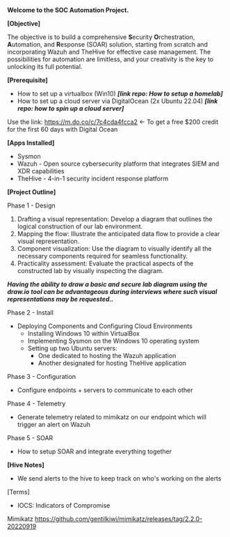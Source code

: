 **Welcome to the SOC Automation Project.**

**[Objective]**

The objective is to build a comprehensive **S**ecurity **O**rchestration, **A**utomation, and **R**esponse (SOAR) solution, starting from scratch and incorporating Wazuh and TheHive for effective case management. The possibilities for automation are limitless, and your creativity is the key to unlocking its full potential.

**[Prerequisite]**
- How to set up a virtualbox (Win10) _**[link repo: How to setup a homelab]**_
- How to set up a cloud server via DigitalOcean (2x Ubuntu 22.04) _**[link repo: how to spin up a cloud server]**_

Use the link: https://m.do.co/c/7c4cda4fcca2 <- To get a free $200 credit for the first 60 days with Digital Ocean

**[Apps Installed]**
- Sysmon
- Wazuh - Open source cybersecurity platform that integrates SIEM and XDR capabilities
- TheHive - 4-in-1 security incident response platform



**[Project Outline]**

Phase 1 -  Design
1. Drafting a visual representation: Develop a diagram that outlines the logical construction of our lab environment.
2. Mapping the flow: Illustrate the anticipated data flow to provide a clear visual representation.
3. Component visualization: Use the diagram to visually identify all the necessary components required for seamless functionality.
4. Practicality assessment: Evaluate the practical aspects of the constructed lab by visually inspecting the diagram.

**_Having the ability to draw a basic and secure lab diagram using the draw.io tool can be advantageous during interviews where such visual representations may be requested.._**

Phase 2 - Install
- Deploying Components and Configuring Cloud Environments
  - Installing Windows 10 within VirtualBox
  - Implementing Sysmon on the Windows 10 operating system
  - Setting up two Ubuntu servers:
    - One dedicated to hosting the Wazuh application
    - Another designated for hosting TheHive application 

Phase 3 - Configuration
-  Configure endpoints + servers to communicate to each other

Phase 4 - Telemetry
-   Generate telemetry related to mimikatz on our endpoint which will trigger an alert on Wazuh

Phase 5 - SOAR
-   How to setup SOAR and integrate everything together

**[Hive Notes]**
- We send alerts to the hive to keep track on who's working on the alerts

[Terms]
- IOCS: Indicators of Compromise

Mimikatz https://github.com/gentilkiwi/mimikatz/releases/tag/2.2.0-20220919
